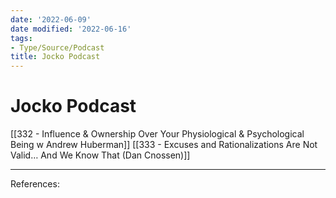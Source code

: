 ```yaml
---
date: '2022-06-09'
date modified: '2022-06-16'
tags:
- Type/Source/Podcast
title: Jocko Podcast
---
```


# Jocko Podcast
[[332 - Influence & Ownership Over Your Physiological & Psychological Being w Andrew Huberman]]
[[333 - Excuses and Rationalizations Are Not Valid… And We Know That (Dan Cnossen)]]

---
References: